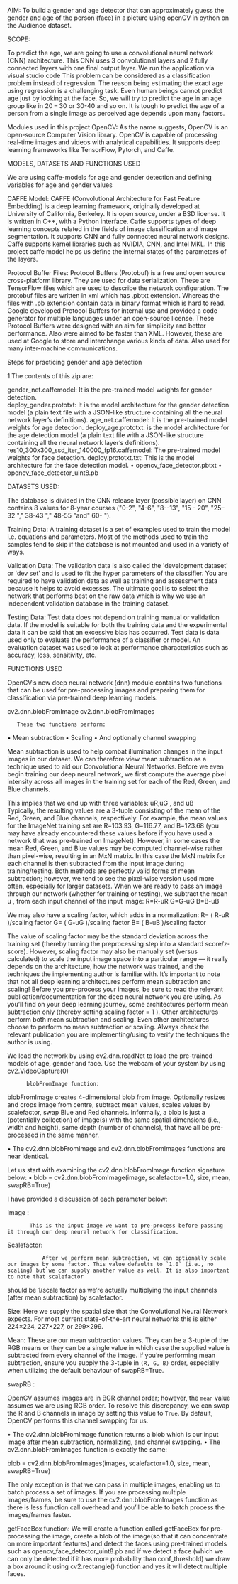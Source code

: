  AIM:
To build a gender and age detector that can approximately guess the gender and age of the person (face) in a picture using openCV in python on the Audience dataset.

SCOPE:
           
To predict the age, we are going to use a convolutional neural network (CNN) architecture. This CNN uses 3 convolutional layers and 2 fully connected layers with one final output layer.
We run the application via visual studio code
This problem can be considered as a classification problem instead of regression. The reason being estimating the exact age using regression is a challenging task. Even human beings cannot predict age just by looking at the face. So, we will try to predict the age in an age group like in 20 – 30 or 30-40 and so on.  It is tough to predict the age of a person from a single image as perceived age depends upon many factors.

Modules used in this project
OpenCV: As the name suggests, OpenCV is an open-source Computer Vision library. OpenCV is capable of processing real-time images and videos with analytical capabilities. It supports deep learning frameworks like TensorFlow, Pytorch, and Caffe.


MODELS, DATASETS AND FUNCTIONS USED

We are using caffe-models for age and gender detection and defining variables for age and gender values

CAFFE Model: CAFFE (Convolutional Architecture for Fast Feature Embedding) is a deep learning framework, originally developed at University of California, Berkeley. It is open source, under a BSD license. It is written in C++, with a Python interface. Caffe supports types of deep learning concepts related in the fields of image classification and image segmentation. It supports CNN and fully connected neural network designs. Caffe supports kernel libraries such as NVIDIA, CNN, and Intel MKL. In this project caffe model helps us define the internal states of the parameters of the layers.

Protocol Buffer Files: Protocol Buffers (Protobuf) is a free and open source cross-platform library. They are used for data serialization. These are TensorFlow files which are used to describe the network configuration. The protobuf files are written in xml which has .pbtxt extension. Whereas the files with .pb extension contain data in binary format which is hard to read. Google developed Protocol Buffers for internal use and provided a code generator for multiple languages under an open-source license. These Protocol Buffers were designed with an aim for simplicity and better performance. Also were aimed to be faster than XML. However, these are used at Google to store and interchange various kinds of data. Also used for many inter-machine communications.




Steps for practicing gender and age detection

 1.The contents of this zip are:

gender_net.caffemodel: It is the pre-trained model weights for gender detection.  
deploy_gender.prototxt: It is the model architecture for the gender detection model (a plain text file with a JSON-like structure containing all the neural network layer’s definitions). 
age_net.caffemodel: It is the pre-trained model weights for age detection. 
deploy_age.prototxt: is the model architecture for the age detection model         (a plain text file with a JSON-like structure containing all the neural network layer’s definitions).  
res10_300x300_ssd_iter_140000_fp16.caffemodel: The pre-trained model weights for face detection. 
deploy.prototxt.txt: This is the model architecture for the face detection model.
• opencv_face_detector.pbtxt 
• opencv_face_detector_uint8.pb

 DATASETS USED:

The database is divided in the CNN release layer (possible layer) on CNN contains 8 values for 8-year courses ("0-2", "4-6", "8--13", "15 - 20", "25– 32 "," 38-43 "," 48-55 "and" 60- "). 

Training Data: A training dataset is a set of examples used to train the model i.e. equations and parameters. Most of the methods used to train the samples tend to skip if the database is not mounted and used in a variety of ways. 

Validation Data: The validation data is also called the 'development dataset' or 'dev set' and is used to fit the hyper parameters of the classifier. You are required to have validation data as well as training and assessment data because it helps to avoid excesses. The ultimate goal is to select the network that performs best on the raw data which is why we use an independent validation database in the training dataset. 

Testing Data: Test data does not depend on training manual or validation data. If the model is suitable for both the training data and the experimental data it can be said that an excessive bias has occurred. Test data is data used only to evaluate the performance of a classifier or model. An evaluation dataset was used to look at performance characteristics such as accuracy, loss, sensitivity, etc.

 FUNCTIONS USED

OpenCV’s new deep neural network (dnn) module contains two functions that can be used for pre-processing images and preparing them for classification via pre-trained deep learning models.

cv2.dnn.blobFromImage
cv2.dnn.blobFromImages

       These two functions perform:

•	Mean subtraction
•	Scaling
•	And optionally channel swapping

Mean subtraction is used to help combat illumination changes in the input images in our dataset. We can therefore view mean subtraction as a technique used to aid our Convolutional Neural Networks.
Before we even begin training our deep neural network, we first compute the average pixel intensity across all images in the training set for each of the Red, Green, and Blue channels.


This implies that we end up with three variables:
 uR,uG , and uB  
Typically, the resulting values are a 3-tuple consisting of the mean of the Red, Green, and Blue channels, respectively.
For example, the mean values for the ImageNet training set are R=103.93, G=116.77, and B=123.68 (you may have already encountered these values before if you have used a network that was pre-trained on ImageNet).
However, in some cases the mean Red, Green, and Blue values may be computed channel-wise rather than pixel-wise, resulting in an MxN matrix. In this case the MxN matrix for each channel is then subtracted from the input image during training/testing.
Both methods are perfectly valid forms of mean subtraction; however, we tend to see the pixel-wise version used more often, especially for larger datasets.
When we are ready to pass an image through our network (whether for training or testing), we subtract the mean u  , from each input channel of the input image:
R=R-uR
 G=G-uG
 B=B-uB
 
 
 
We may also have a scaling factor,  which adds in a normalization:
R= ( R-uR )/scaling factor
G= ( G-uG )/scaling factor
B= ( B-uB )/scaling factor
 
 The value of scaling factor may be the standard deviation across the training set (thereby turning the preprocessing step into a standard score/z-score). However,  scaling factor may also be manually set (versus calculated) to scale the input image space into a particular range — it really depends on the architecture, how the network was trained, and the techniques the implementing author is familiar with.
It’s important to note that not all deep learning architectures perform mean subtraction and scaling! Before you pre-process your images, be sure to read the relevant publication/documentation for the deep neural network you are using.
As you’ll find on your deep learning journey, some architectures perform mean subtraction only (thereby setting scaling factor = 1 ). Other architectures perform both mean subtraction and scaling. Even other architectures choose to perform no mean subtraction or scaling. Always check the relevant publication you are implementing/using to verify the techniques the author is using.


We load the network by using cv2.dnn.readNet to load the pre-trained models of age, gender and face. Use the webcam of your system by using cv2.VideoCapture(0)

          blobFromImage function:

blobFromImage creates 4-dimensional blob from image. Optionally resizes and crops image from centre, subtract mean values, scales values by scalefactor, swap Blue and Red channels.
Informally, a blob is just a (potentially collection) of image(s) with the same spatial dimensions (i.e., width and height), same depth (number of channels), that have all be pre-processed in the same manner.

•	The cv2.dnn.blobFromImage and cv2.dnn.blobFromImages functions are near identical.

Let us start with examining the cv2.dnn.blobFromImage function signature below:
•	blob = cv2.dnn.blobFromImage(image, scalefactor=1.0, size, mean, swapRB=True)

I have provided a discussion of each parameter below:

Image :

           This is the input image we want to pre-process before passing it through our deep neural network for classification.

Scalefactor:

               After we perform mean subtraction, we can optionally scale our images by some factor. This value defaults to `1.0` (i.e., no scaling) but we can supply another value as well. It is also important to note that scalefactor
should be 1/scale factor  as we’re actually multiplying the input channels (after mean subtraction) by scalefactor.
          
Size:
Here we supply the spatial size that the Convolutional Neural Network expects. For most current state-of-the-art neural networks this is either 224×224, 227×227, or 299×299.

Mean:
         These are our mean subtraction values. They can be a 3-tuple of the RGB means or they can be a single value in which case the supplied value is subtracted from every channel of the image. If you’re performing mean subtraction, ensure you supply the 3-tuple in `(R, G, B)` order, especially when utilizing the default behaviour of swapRB=True.
 
 swapRB :

OpenCV assumes images are in BGR channel order; however, the `mean` value assumes we are using RGB order. To resolve this discrepancy, we can swap the R and B channels in image by setting this value to `True`. By default, OpenCV performs this channel swapping for us.
 
•	The cv2.dnn.blobFromImage function returns a blob which is our input image after mean subtraction, normalizing, and channel swapping.
•	The cv2.dnn.blobFromImages function is exactly the same:

blob = cv2.dnn.blobFromImages(images, scalefactor=1.0, size, mean, swapRB=True)

The only exception is that we can pass in multiple images, enabling us to batch process a set of images.
If you are processing multiple images/frames, be sure to use the    cv2.dnn.blobFromImages function as there is less function call overhead and you’ll be able to batch process the images/frames faster.

getFaceBox function:
          We will create a function called getFaceBox for pre-processing the image,
create a blob of the image(so that it can concentrate on more important features) and detect the faces using pre-trained models such as opencv_face_detector_uint8.pb and if we detect a face (which we can only be detected if it has more probability than conf_threshold) we draw a box around it using cv2.rectangle() function and yes it will detect multiple faces.
